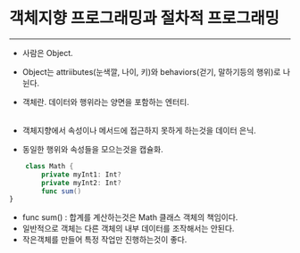 # 객체지향 프로그래밍과 절차적 프로그래밍
---

- 사람은 Object.
- Object는 attriibutes(눈색깔, 나이, 키)와 behaviors(걷기, 말하기등의 행위)로 나뉜다.
- 객체란. 데이터와 행위라는 양면을 포함하는 엔터티.
<br><br>

- 객체지향에서 속성이나 메서드에 접근하지 못하게 하는것을 데이터 은닉.
- 동일한 행위와 속성들을 모으는것을 캡슐화.




```swift
    class Math {
        private myInt1: Int?
        private myInt2: Int?
        func sum() 
}
```

- func sum() : 합계를 계산하는것은 Math 클래스 객체의 책임이다.
- 일반적으로 객체는 다른 객체의 내부 데이터를 조작해서는 안된다.
- 작은객체를 만들어 특정 작업만 진행하는것이 좋다.
